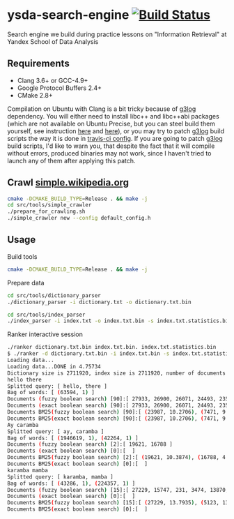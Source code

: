 # ysda-search-engine [![Build Status](https://travis-ci.org/yazevnul/ysda-search-engine.svg?branch=master)](https://travis-ci.org/yazevnul/ysda-search-engine)
Search engine we build during practice lessons on "Information Retrieval" at Yandex School of Data Analysis

## Requirements
* Clang 3.6+ or GCC-4.9+
* Google Protocol Buffers 2.4+
* CMake 2.8+

Compilation on Ubuntu with Clang is a bit tricky because of [g3log][g3log] dependency. You will
either need to install libc++ and libc++abi packages (which are not available on Ubuntu Precise, but
you can steel build them yourself, see instruction [here][libcxx] and [here][libcxx-hacking]), or
you may try to patch [g3log][g3log] build scripts the way it is done in
[travis-ci config][self-travis-ci-config]. If you are going to patch [g3log][g3log] build scripts,
I'd like to warn you, that despite the fact that it will compile without errors, produced binaries
may not work, since I haven't tried to launch any of them after applying this patch.

## Crawl [simple.wikipedia.org](http://simple.wikipedia.org)
```bash
cmake -DCMAKE_BUILD_TYPE=Release . && make -j
cd src/tools/simple_crawler
./prepare_for_crawling.sh
./simple_crawler new --config default_config.h
```

## Usage

Build tools
```bash
cmake -DCMAKE_BUILD_TYPE=Release . && make -j
```

Prepare data
```bash
cd src/tools/dictionary_parser
./dictionary_parser -i dictionary.txt -o dictionary.txt.bin

cd src/tools/index_parser
./index_parser -i index.txt -o index.txt.bin -s index.txt.statistics.bin
```

Ranker interactive session
```bash
./ranker dictionary.txt.bin index.txt.bin. index.txt.statistics.bin
$ ./ranker -d dictionary.txt.bin -i index.txt.bin -s index.txt.statistics.bin
Loading data...
Loading data...DONE in 4.75734
Dictionary size is 2711920, index size is 2711920, number of documents is 26351, average document length is 1378.05
hello there
Splitted query: [ hello, there ]
Bag of words: [ (63594, 1) ]
Documents (fuzzy boolean search) [90]:[ 27933, 26900, 26071, 24493, 23507, 22607, 21851, 23252, 21312, 20790, 20735, 21293, 20129, 27667, 18840, 18451, 17002, 16408, 26010, 25428, 15922, 23987, 15354, 14495, 14204, 13260, 27629, 18414, 3670, 8229, 13079, 11447, 11136, 16832, 10624, 2045, 9611, 24746, 9517, 21180, 9055, 8676, 26758, 16476, 471, 2217, 11335, 8425, 7646, 16090, 15217, 8214, 27441, 20360, 7556, 7471, 25581, 12971, 7237, 27718, 4729, 4234, 17343, 12784, 1241, 27480, 7304, 3384, 26021, 2741, 2249, 1883, 2562, 8510, 4630, 10783, 15847, 2558, 16857, 4344, 2811, 17718, 743, 11740, 16077, 460, 789, 21696, 744, 3633 ]
Documents (exact boolean search) [90]:[ 27933, 26900, 26071, 24493, 23507, 22607, 21851, 23252, 21312, 20790, 20735, 21293, 20129, 27667, 18840, 18451, 17002, 16408, 26010, 25428, 15922, 23987, 15354, 14495, 14204, 13260, 27629, 18414, 3670, 8229, 13079, 11447, 11136, 16832, 10624, 2045, 9611, 24746, 9517, 21180, 9055, 8676, 26758, 16476, 471, 2217, 11335, 8425, 7646, 16090, 15217, 8214, 27441, 20360, 7556, 7471, 25581, 12971, 7237, 27718, 4729, 4234, 17343, 12784, 1241, 27480, 7304, 3384, 26021, 2741, 2249, 1883, 2562, 8510, 4630, 10783, 15847, 2558, 16857, 4344, 2811, 17718, 743, 11740, 16077, 460, 789, 21696, 744, 3633 ]
Documents BM25(fuzzy boolean search) [90]:[ (23987, 10.2706), (7471, 9.98626), (15217, 9.97647), (27718, 9.76666), (12971, 9.17373), (4234, 8.7368), (3633, 8.54207), (27629, 8.51916), (13260, 8.50772), (27667, 8.34157), (789, 8.24389), (471, 8.23318), (15354, 8.18355), (27933, 7.76477), (18840, 7.54965), (8425, 7.49463), (15847, 7.44473), (1883, 7.24192), (18414, 7.03939), (16077, 6.80025), (10783, 6.70668), (22607, 6.65502), (2558, 6.64106), (23252, 6.63965), (4729, 6.55405), (1241, 6.45931), (21696, 6.43424), (8510, 6.39097), (20129, 6.36742), (16832, 6.26665), (13079, 6.25833), (7304, 6.1871), (20735, 6.12924), (25428, 6.04919), (15922, 6.02625), (4630, 6.0091), (17718, 5.99766), (18451, 5.97886), (11136, 5.95637), (12784, 5.86992), (2741, 5.83031), (21312, 5.81248), (17002, 5.8036), (26071, 5.74131), (26900, 5.69749), (24746, 5.68046), (21180, 5.66185), (23507, 5.56237), (16408, 5.53328), (7646, 5.52203), (3670, 5.50923), (26021, 5.4586), (20360, 5.45185), (2249, 5.4166), (27480, 5.38743), (10624, 5.36462), (2217, 5.342), (24493, 5.31066), (9517, 5.24182), (17343, 5.21374), (9611, 5.13699), (11740, 5.02429), (20790, 4.91769), (16090, 4.76006), (11447, 4.76006), (2562, 4.76006), (8676, 4.74816), (27441, 4.73633), (21851, 4.69422), (9055, 4.64036), (16476, 4.57117), (26758, 4.56897), (2045, 4.53085), (7237, 4.46696), (4344, 4.07525), (16857, 3.88768), (460, 3.88373), (2811, 3.8228), (25581, 3.39974), (8214, 3.05236), (26010, 2.57286), (7556, 2.1943), (21293, 2.09468), (14495, 1.85662), (743, 1.80693), (3384, 1.65136), (744, 1.30642), (11335, 0.905472), (14204, 0.882991), (8229, 0.841104) ]
Documents BM25(exact boolean search) [90]:[ (23987, 10.2706), (7471, 9.98626), (15217, 9.97647), (27718, 9.76666), (12971, 9.17373), (4234, 8.7368), (3633, 8.54207), (27629, 8.51916), (13260, 8.50772), (27667, 8.34157), (789, 8.24389), (471, 8.23318), (15354, 8.18355), (27933, 7.76477), (18840, 7.54965), (8425, 7.49463), (15847, 7.44473), (1883, 7.24192), (18414, 7.03939), (16077, 6.80025), (10783, 6.70668), (22607, 6.65502), (2558, 6.64106), (23252, 6.63965), (4729, 6.55405), (1241, 6.45931), (21696, 6.43424), (8510, 6.39097), (20129, 6.36742), (16832, 6.26665), (13079, 6.25833), (7304, 6.1871), (20735, 6.12924), (25428, 6.04919), (15922, 6.02625), (4630, 6.0091), (17718, 5.99766), (18451, 5.97886), (11136, 5.95637), (12784, 5.86992), (2741, 5.83031), (21312, 5.81248), (17002, 5.8036), (26071, 5.74131), (26900, 5.69749), (24746, 5.68046), (21180, 5.66185), (23507, 5.56237), (16408, 5.53328), (7646, 5.52203), (3670, 5.50923), (26021, 5.4586), (20360, 5.45185), (2249, 5.4166), (27480, 5.38743), (10624, 5.36462), (2217, 5.342), (24493, 5.31066), (9517, 5.24182), (17343, 5.21374), (9611, 5.13699), (11740, 5.02429), (20790, 4.91769), (16090, 4.76006), (11447, 4.76006), (2562, 4.76006), (8676, 4.74816), (27441, 4.73633), (21851, 4.69422), (9055, 4.64036), (16476, 4.57117), (26758, 4.56897), (2045, 4.53085), (7237, 4.46696), (4344, 4.07525), (16857, 3.88768), (460, 3.88373), (2811, 3.8228), (25581, 3.39974), (8214, 3.05236), (26010, 2.57286), (7556, 2.1943), (21293, 2.09468), (14495, 1.85662), (743, 1.80693), (3384, 1.65136), (744, 1.30642), (11335, 0.905472), (14204, 0.882991), (8229, 0.841104) ]
Ay caramba
Splitted query: [ ay, caramba ]
Bag of words: [ (1946619, 1), (42264, 1) ]
Documents (fuzzy boolean search) [2]:[ 19621, 16788 ]
Documents (exact boolean search) [0]:[  ]
Documents BM25(fuzzy boolean search) [2]:[ (19621, 10.3874), (16788, 4.81148) ]
Documents BM25(exact boolean search) [0]:[  ]
karamba mamba
Splitted query: [ karamba, mamba ]
Bag of words: [ (43286, 1), (224357, 1) ]
Documents (fuzzy boolean search) [15]:[ 27229, 15747, 231, 3474, 13870, 24902, 12597, 11574, 3404, 9292, 5123, 5046, 22506, 1024, 3556 ]
Documents (exact boolean search) [0]:[  ]
Documents BM25(fuzzy boolean search) [15]:[ (27229, 13.7935), (5123, 13.5138), (12597, 12.2625), (15747, 8.89745), (3474, 8.59382), (3404, 8.55548), (3556, 8.01631), (231, 7.60316), (1024, 7.22213), (5046, 6.68208), (22506, 5.5575), (11574, 5.52548), (13870, 5.49746), (9292, 2.86138), (24902, 1.09459) ]
Documents BM25(exact boolean search) [0]:[  ]
```

[json11]: https://github.com/dropbox/json11.git
[cxxopts]: https://github.com/jarro2783/cxxopts.git
[thread-pool]: https://github.com/progschj/ThreadPool.git
[g3log]: https://bitbucket.org/KjellKod/g3log
[libcxx]: http://libcxx.llvm.org
[libcxx-hacking]: https://github.com/maidsafe/MaidSafe/wiki/Hacking-with-Clang-llvm-abi-and-llvm-libc
[self-travis-ci-config]: https://github.com/yazevnul/ysda-search-engine/blob/master/.travis.yml
